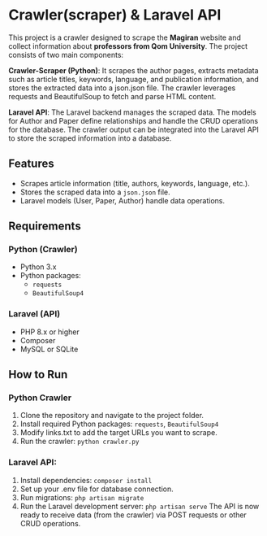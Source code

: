 # Crawler(scraper) & Laravel API

This project is a crawler designed to scrape the **Magiran** website and collect information about **professors from Qom University**. The project consists of two main components:

**Crawler-Scraper (Python)**: It scrapes the author pages, extracts metadata such as article titles, keywords, language, and publication information, and stores the extracted data into a json.json file. The crawler leverages requests and BeautifulSoup to fetch and parse HTML content.

**Laravel API**: The Laravel backend manages the scraped data. The models for Author and Paper define relationships and handle the CRUD operations for the database. The crawler output can be integrated into the Laravel API to store the scraped information into a database.

## Features
- Scrapes article information (title, authors, keywords, language, etc.).
- Stores the scraped data into a `json.json` file.
- Laravel models (User, Paper, Author) handle data operations.
  
## Requirements
### Python (Crawler)
- Python 3.x
- Python packages:
  - `requests`
  - `BeautifulSoup4`

### Laravel (API)
- PHP 8.x or higher
- Composer
- MySQL or SQLite

## How to Run

### Python Crawler

1. Clone the repository and navigate to the project folder.
2. Install required Python packages: `requests`, `BeautifulSoup4`
3. Modify links.txt to add the target URLs you want to scrape.
4. Run the crawler: `python crawler.py`

### Laravel API:

1. Install dependencies:
`composer install`
2. Set up your .env file for database connection.
3. Run migrations:
`php artisan migrate`
4. Run the Laravel development server:
`php artisan serve`
The API is now ready to receive data (from the crawler) via POST requests or other CRUD operations.

